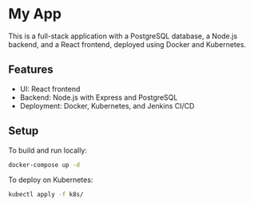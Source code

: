 # My App

This is a full-stack application with a PostgreSQL database, a Node.js backend, and a React frontend, deployed using Docker and Kubernetes.

## Features
- UI: React frontend
- Backend: Node.js with Express and PostgreSQL
- Deployment: Docker, Kubernetes, and Jenkins CI/CD

## Setup
To build and run locally:
```sh
docker-compose up -d
```

To deploy on Kubernetes:
```sh
kubectl apply -f k8s/
```
